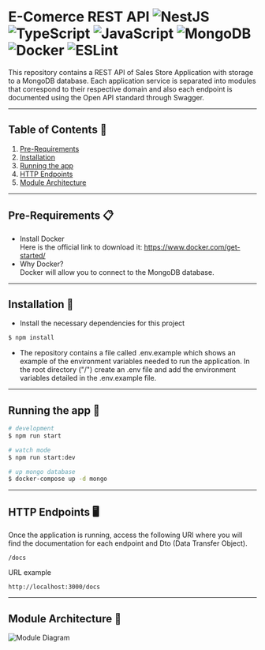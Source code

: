 # **E-Comerce REST API**  ![NestJS](https://img.shields.io/badge/NestJS-%23E0234E.svg?style=flat&logo=nestjs&logoColor=white) ![TypeScript](https://img.shields.io/badge/Typescript-%23007ACC.svg?style=flat&logo=typescript&logoColor=white) ![JavaScript](https://img.shields.io/badge/Javascript-%23323330.svg?style=flat&logo=javascript&logoColor=%23F7DF1E) ![MongoDB](https://img.shields.io/badge/MongoDB-%234ea94b.svg?style=flat&logo=mongodb&logoColor=white) ![Docker](https://img.shields.io/badge/Docker-%230db7ed.svg?style=flat&logo=docker&logoColor=white) ![ESLint](https://img.shields.io/badge/ESLint-4B3263?style=flat&logo=eslint&logoColor=white)

This repository contains a REST API of Sales Store Application with storage to a MongoDB database.
Each application service is separated into modules that correspond to their respective domain and also each endpoint is documented using the Open API standard through Swagger.

---

## **Table of Contents** 📖  
1. [Pre-Requirements](#pre-requirements-)
2. [Installation](#installation-)
3. [Running the app](#http-endpoints-desktop_computer)
4. [HTTP Endpoints](#websocket-)
5. [Module Architecture](#websocket-)

---

## **Pre-Requirements** 📋  
- Install Docker  
Here is the official link to download it: https://www.docker.com/get-started/  
- Why Docker?  
Docker will allow you to connect to the MongoDB database.

---

## **Installation** 🔧

- Install the necessary dependencies for this project
```bash
$ npm install
```

- The repository contains a file called .env.example which shows an example of the environment variables needed to run the application. In the root directory ("/") create an .env file and add the environment variables detailed in the .env.example file.

---

## **Running the app** 🚀

```bash
# development
$ npm run start

# watch mode
$ npm run start:dev

# up mongo database
$ docker-compose up -d mongo
```

---

## **HTTP Endpoints** :desktop_computer:

Once the application is running, access the following URI where you will find the documentation for each endpoint and Dto (Data Transfer Object).

```
/docs
```
URL example
```
http://localhost:3000/docs
```

---

## **Module Architecture** 📐

![Module Diagram](https://user-images.githubusercontent.com/106860308/217153488-bbcd949a-a304-40cf-9a10-798917f60a27.jpg)

